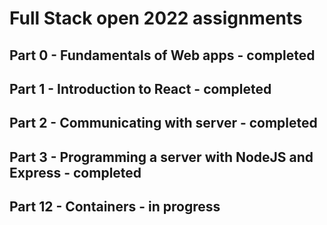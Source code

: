 # Full Stack open 2022 assignments

## Part 0 - Fundamentals of Web apps - completed
## Part 1 - Introduction to React - completed
## Part 2 - Communicating with server - completed
## Part 3 - Programming a server with NodeJS and Express - completed
## Part 12 - Containers - in progress